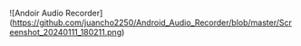 <span>![</span><span>Andoir Audio Recorder</span><span>]</span><span>(</span><span>https://github.com/juancho2250/Android_Audio_Recorder/blob/master/Screenshot_20240111_180211.png</span><span>)</span>

